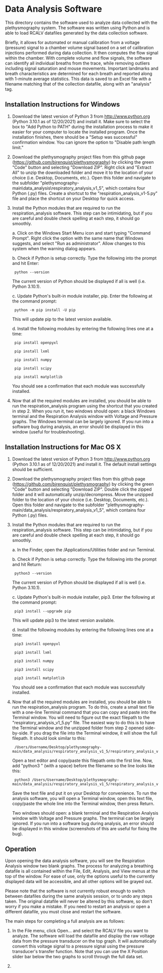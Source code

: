Data Analysis Software
======================

This directory contains the software used to analyze data collected with the plethysmography system. The software was written using Python and is able to load RCALV datafiles generated by the data collection software. 

Briefly, it allows for automated or manual calibration from a voltage (pressure) signal to a chamber volume signal based on a set of calibration injections performed during data collection. It then computes the flow signal within the chamber. With complete volume and flow signals, the software can identify all individual breaths from the trace, while removing outliers including signal saturation and mouse movements. Important landmarks and breath characteristics are determined for each breath and reported along with 1-minute average statistics. This data is saved to an Excel file with a filename matching that of the collection datafile, along with an "analysis" tag.

Installation Instructions for Windows
-------------------------------------

1. Download the latest version of Python 3 from http://www.python.org (Python 3.10.1 as of 12/20/2021) and install it. Make sure to select the box to "Add Python to PATH" during the installation process to make it easier for your computer to locate the installed program. Once the installation finishes, there should be a "Setup was successful" confirmation window. You can ignore the option to "Disable path length limit."

2. Download the plethysmography project files from this github page (https://github.com/bjrenquist/plethysmography) by clicking the green "Code" button and selecting "Download ZIP". Right click and "Extract All" to unzip the downloaded folder and move it to the location of your choice (i.e. Desktop, Documents, etc.). Open this folder and navigate to the subfolder "plethysmography-main\data_analysis\respiratory_analysis_v1_5", which contains four Python (.py) files. Create a shortcut to the "respiration_analysis_v1-5.py" file and place the shortcut on your Desktop for quick access.

3. Install the Python modules that are required to run the respiration_analysis software. This step can be intimidating, but if you are careful and double check spelling at each step, it should go smoothly.

	a. Click on the Windows Start Menu icon and start typing "Command Prompt". Right click the option with the same name that Windows suggests, and select "Run as administrator". Allow changes to this system when the warning dialog appears.

	b. Check if Python is setup correctly. Type the following into the prompt and hit Enter:
		
		python --version

	  The current version of Python should be displayed if all is well (i.e. Python 3.10.1).

	c. Update Python's built-in module installer, pip. Enter the following at the command prompt:

		python -m pip install -U pip

	  This will update pip to the latest version available.

	d. Install the following modules by entering the following lines one at a time:

		pip install openpyxl

		pip install lxml

		pip install numpy

		pip install scipy

		pip install matplotlib

	  You should see a confirmation that each module was successfully installed.

4. Now that all the required modules are installed, you should be able to run the respiration_analysis
   program using the shortcut that you created in step 2. When you run it, two windows should open: a
   black Windows terminal and the Respiration Analysis window with Voltage and Pressure graphs. The
   Windows terminal can be largely ignored. If you run into a software bug during analysis, an error
   should be displayed in this window (useful for troubleshooting).

Installation Instructions for Mac OS X
--------------------------------------

1. Download the latest version of Python 3 from http://www.python.org (Python 3.10.1 as of 12/20/2021)
   and install it. The default install settings should be sufficient.

2. Download the plethysmography project files from this github page (https://github.com/bjrenquist/plethysmography) by clicking the green "Code" button and selecting "Download ZIP". Double click the zipped folder and it will automatically unzip/decrompress. Move the unzipped folder to the location of your choice (i.e. Desktop, Documents, etc.). Open this folder and navigate to the subfolder "plethysmography-main/data_analysis/respiratory_analysis_v1_5", which contains four Python (.py) files.

3. Install the Python modules that are required to run the respiration_analysis software. This step can
   be intimidating, but if you are careful and double check spelling at each step, it should go smoothly.

	a. In the Finder, open the /Applications/Utilities folder and run Terminal.

	b. Check if Python is setup correctly. Type the following into the prompt and hit Return:
		
		python3 --version

	  The current version of Python should be displayed if all is well (i.e. Python 3.10.1).

	c. Update Python's built-in module installer, pip3. Enter the following at the command prompt:

		pip3 install --upgrade pip

	  This will update pip3 to the latest version available.

	d. Install the following modules by entering the following lines one at a time:

		pip3 install openpyxl

		pip3 install lxml

		pip3 install numpy

		pip3 install scipy

		pip3 install matplotlib

	  You should see a confirmation that each module was successfully installed.

4. Now that all the required modules are installed, you should be able to run the respiration_analysis
   program. To do this, create a small text file with a one-line Terminal command that you can
   copy and paste into the Terminal window. You will need to figure out the exact filepath to the
   "respiratory_analysis_v1_5.py" file. The easiest way to do this is to have the Terminal window and the
   unzipped folder from step 2 opened side-by-side. If you drag the file into the Terminal window, it will
   show the full filepath. It should look similar to this:
       
        /Users/Username/Desktop/plethysmography-main/data_analysis/respiratory_analysis_v1_5/respiratory_analysis_v1_5.py

   Open a text editor and copy/paste this filepath onto the first line. Now, add "python3 " (with a space)
   before the filename so the line looks like this:
        
        python3 /Users/Username/Desktop/plethysmography-main/data_analysis/respiratory_analysis_v1_5/respiratory_analysis_v1_5.py

   Save the text file and put it on your Desktop for convenience. To run the analysis software, you will
   open a Terminal window, open this text file, copy/paste the whole line into the Terminal window, then 
   press Return. 

   Two windows should open: a blank terminal and the Respiration Analysis window with Voltage and Pressure 
   graphs. The terminal can be largely ignored. If you run into a software bug during analysis, an error
   should be displayed in this window (screenshots of this are useful for fixing the bug).
   
Operation
---------
Upon opening the data analysis software, you will see the Respiration Analysis window two blank graphs. The process for analyzing a breathing datafile is all contained within the File, Edit, Analysis, and View menus at the top of the window. For ease of use, only the options useful to the currently displayed data will be accessible, and all other options will be grayed out. 

Please note that the software is not currently robust enough to switch between datafiles during the same analysis session, or to undo any steps taken. The original datafile will never be altered by this software, so don't worry if you make a mistake. If you need to restart an analysis or open a different datafile, you must close and restart the software. 

The main steps for completing a full analysis are as follows:

1. In the File menu, click Open... and select the RCALV file you want to analyze. The software will load the datafile and display the raw voltage data from the pressure transducer on the top graph. It will automatically convert this voltage signal to a pressure signal using the pressure transducer's transfer function. Note that you can use the X Position slider bar below the two graphs to scroll through the full data set.

2. 
